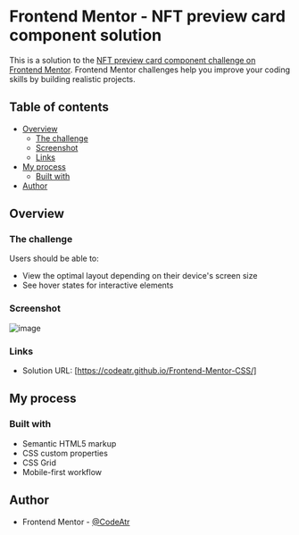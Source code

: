 # Frontend Mentor - NFT preview card component solution

This is a solution to the [NFT preview card component challenge on Frontend Mentor](https://www.frontendmentor.io/challenges/nft-preview-card-component-SbdUL_w0U). Frontend Mentor challenges help you improve your coding skills by building realistic projects. 

## Table of contents

- [Overview](#overview)
  - [The challenge](#the-challenge)
  - [Screenshot](#screenshot)
  - [Links](#links)
- [My process](#my-process)
  - [Built with](#built-with)
- [Author](#author)


## Overview

### The challenge

Users should be able to:

- View the optimal layout depending on their device's screen size
- See hover states for interactive elements

### Screenshot
![image](https://user-images.githubusercontent.com/84669551/202807110-d0db4387-c274-451d-8c37-2ddd9a781760.png)


### Links

- Solution URL: [https://codeatr.github.io/Frontend-Mentor-CSS/]

## My process

### Built with

- Semantic HTML5 markup
- CSS custom properties
- CSS Grid
- Mobile-first workflow


## Author
- Frontend Mentor - [@CodeAtr](https://www.frontendmentor.io/profile/CodeAtr)
